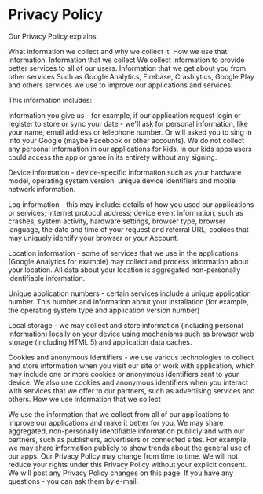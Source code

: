 <h1>Privacy Policy</h1>

Our Privacy Policy explains:

What information we collect and why we collect it.
How we use that information.
Information that we collect
We collect information to provide better services to all of our users. Information that we get about you from other services Such as Google Analytics, Firebase, Crashlytics, Google Play and others services we use to improve our applications and services.

This information includes:

Information you give us - for example, if our application request login or register to store or sync your date - we'll ask for personal information, like your name, email address or telephone number. Or will asked you to sing in into your Google (maybe Facebook or other accounts). We do not collect any personal information in our applications for kids. In our kids apps users could access the app or game in its entirety without any signing.

Device information - device-specific information such as your hardware model, operating system version, unique device identifiers and mobile network information.

Log information - this may include: details of how you used our applications or services; internet protocol address; device event information, such as crashes, system activity, hardware settings, browser type, browser language, the date and time of your request and referral URL; cookies that may uniquely identify your browser or your Account.

Location information - some of services that we use in the applications (Google Analytics for example) may collect and process information about your location. All data about your location is aggregated non-personally identifiable information.

Unique application numbers - certain services include a unique application number. This number and information about your installation (for example, the operating system type and application version number)

Local storage - we may collect and store information (including personal information) locally on your device using mechanisms such as browser web storage (including HTML 5) and application data caches.

Cookies and anonymous identifiers - we use various technologies to collect and store information when you visit our site or work with application, which may include one or more cookies or anonymous identifiers sent to your device. We also use cookies and anonymous identifiers when you interact with services that we offer to our partners, such as advertising services and others. How we use information that we collect

We use the information that we collect from all of our applications to improve our applications and make it better for you. We may share aggregated, non-personally identifiable information publicly and with our partners, such as publishers, advertisers or connected sites. For example, we may share information publicly to show trends about the general use of our apps. Our Privacy Policy may change from time to time. We will not reduce your rights under this Privacy Policy without your explicit consent. We will post any Privacy Policy changes on this page. If you have any questions - you can ask them by e-mail.
